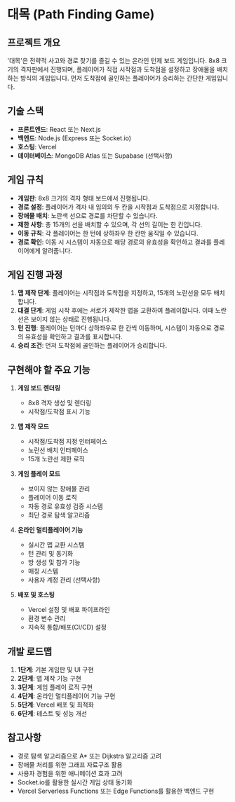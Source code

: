 # 대목 (Path Finding Game)

## 프로젝트 개요

'대목'은 전략적 사고와 경로 찾기를 즐길 수 있는 온라인 턴제 보드 게임입니다. 8x8 크기의 격자판에서 진행되며, 플레이어가 직접 시작점과 도착점을 설정하고 장애물을 배치하는 방식의 게임입니다. 먼저 도착점에 골인하는 플레이어가 승리하는 간단한 게임입니다.

## 기술 스택

- **프론트엔드**: React 또는 Next.js
- **백엔드**: Node.js (Express 또는 Socket.io)
- **호스팅**: Vercel
- **데이터베이스**: MongoDB Atlas 또는 Supabase (선택사항)

## 게임 규칙

- **게임판**: 8x8 크기의 격자 형태 보드에서 진행됩니다.
- **경로 설정**: 플레이어가 격자 내 임의의 두 칸을 시작점과 도착점으로 지정합니다.
- **장애물 배치**: 노란색 선으로 경로를 차단할 수 있습니다.
- **제한 사항**: 총 15개의 선을 배치할 수 있으며, 각 선의 길이는 한 칸입니다.
- **이동 규칙**: 각 플레이어는 한 턴에 상하좌우 한 칸만 움직일 수 있습니다.
- **경로 확인**: 이동 시 시스템이 자동으로 해당 경로의 유효성을 확인하고 결과를 플레이어에게 알려줍니다.

## 게임 진행 과정

1. **맵 제작 단계**: 플레이어는 시작점과 도착점을 지정하고, 15개의 노란선을 모두 배치합니다.
2. **대결 단계**: 게임 시작 후에는 서로가 제작한 맵을 교환하여 플레이합니다. 이때 노란선은 보이지 않는 상태로 진행됩니다.
3. **턴 진행**: 플레이어는 턴마다 상하좌우로 한 칸씩 이동하며, 시스템이 자동으로 경로의 유효성을 확인하고 결과를 표시합니다.
4. **승리 조건**: 먼저 도착점에 골인하는 플레이어가 승리합니다.

## 구현해야 할 주요 기능

1. **게임 보드 렌더링**
   - 8x8 격자 생성 및 렌더링
   - 시작점/도착점 표시 기능

2. **맵 제작 모드**
   - 시작점/도착점 지정 인터페이스
   - 노란선 배치 인터페이스
   - 15개 노란선 제한 로직

3. **게임 플레이 모드**
   - 보이지 않는 장애물 관리
   - 플레이어 이동 로직
   - 자동 경로 유효성 검증 시스템
   - 최단 경로 탐색 알고리즘

4. **온라인 멀티플레이어 기능**
   - 실시간 맵 교환 시스템
   - 턴 관리 및 동기화
   - 방 생성 및 참가 기능
   - 매칭 시스템
   - 사용자 계정 관리 (선택사항)

5. **배포 및 호스팅**
   - Vercel 설정 및 배포 파이프라인
   - 환경 변수 관리
   - 지속적 통합/배포(CI/CD) 설정

## 개발 로드맵

1. **1단계**: 기본 게임판 및 UI 구현
2. **2단계**: 맵 제작 기능 구현
3. **3단계**: 게임 플레이 로직 구현
4. **4단계**: 온라인 멀티플레이어 기능 구현
5. **5단계**: Vercel 배포 및 최적화
6. **6단계**: 테스트 및 성능 개선

## 참고사항

- 경로 탐색 알고리즘으로 A* 또는 Dijkstra 알고리즘 고려
- 장애물 처리를 위한 그래프 자료구조 활용
- 사용자 경험을 위한 애니메이션 효과 고려
- Socket.io를 활용한 실시간 게임 상태 동기화
- Vercel Serverless Functions 또는 Edge Functions를 활용한 백엔드 구현
